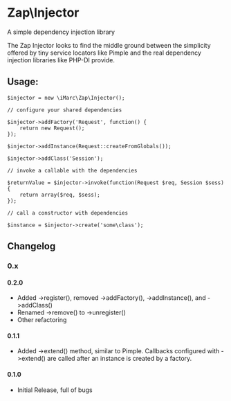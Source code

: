 # Zap\Injector

A simple dependency injection library

The Zap Injector looks to find the middle ground between the simplicity offered by tiny
service locators like Pimple and the real dependency injection libraries like PHP-DI
provide.

##  Usage:

```(php)
$injector = new \iMarc\Zap\Injector();

// configure your shared dependencies

$injector->addFactory('Request', function() {
	return new Request();
});

$injector->addInstance(Request::createFromGlobals());

$injector->addClass('Session');

// invoke a callable with the dependencies

$returnValue = $injector->invoke(function(Request $req, Session $sess) {
	return array($req, $sess);
});

// call a constructor with dependencies

$instance = $injector->create('some\class');
```

## Changelog

### 0.x

#### 0.2.0
* Added ->register(), removed ->addFactory(), ->addInstance(), and ->addClass()
* Renamed ->remove() to ->unregister()
* Other refactoring

#### 0.1.1
* Added ->extend() method, similar to Pimple. Callbacks configured with
  ->extend() are called after an instance is created by a factory.

#### 0.1.0
* Initial Release, full of bugs
